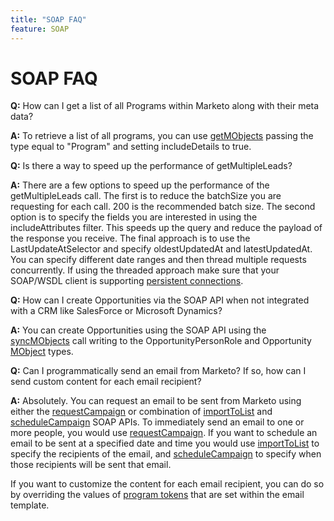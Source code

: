 ```yaml
---
title: "SOAP FAQ"
feature: SOAP
---
```


# SOAP FAQ

**Q:** How can I get a list of all Programs within Marketo along with their meta data?

**A:** To retrieve a list of all programs, you can use [getMObjects](getmobjects.md) passing the type equal to "Program" and setting includeDetails to true.

**Q:** Is there a way to speed up the performance of getMultipleLeads?

**A:** There are a few options to speed up the performance of the getMultipleLeads call. The first is to reduce the batchSize you are requesting for each call. 200 is the recommended batch size. The second option is to specify the fields you are interested in using the includeAttributes filter. This speeds up the query and reduce the payload of the response you receive. The final approach is to use the LastUpdateAtSelector and specify oldestUpdatedAt and latestUpdatedAt. You can specify different date ranges and then thread multiple requests concurrently. If using the threaded approach make sure that your SOAP/WSDL client is supporting [persistent connections](https://www.w3.org/Protocols/rfc2616/rfc2616-sec8.html).

**Q:** How can I create Opportunities via the SOAP API when not integrated with a CRM like SalesForce or Microsoft Dynamics?

**A:** You can create Opportunities using the SOAP API using the [syncMObjects](syncmobjects.md) call writing to the OpportunityPersonRole and Opportunity [MObject](marketo-objects.md) types.

**Q:** Can I programmatically send an email from Marketo? If so, how can I send custom content for each email recipient?

**A:** Absolutely. You can request an email to be sent from Marketo using either the [requestCampaign](requestcampaign.md) or combination of [importToList](importtolist.md) and [scheduleCampaign](schedulecampaign.md) SOAP APIs. To immediately send an email to one or more people, you would use [requestCampaign](requestcampaign.md). If you want to schedule an email to be sent at a specified date and time you would use [importToList](importtolist.md) to specify the recipients of the email, and [scheduleCampaign](schedulecampaign.md) to specify when those recipients will be sent that email.

If you want to customize the content for each email recipient, you can do so by overriding the values of [program tokens](../rest-api/tokens.md) that are set within the email template.
